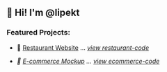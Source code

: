 ## 👋 Hi! I'm @lipekt

### Featured Projects:
- 🍔 [Restaurant Website](https://lipekt.github.io/restaurant-website) ... <i>[view restaurant-code](https://github.com/lipekt/restaurant-website)<i>

- 🛒 [E-commerce Mockup](https://lipekt.github.io/ecommerce-mockup) ... [view ecommerce-code](https://github.com/lipekt/ecommerce-mockup)
